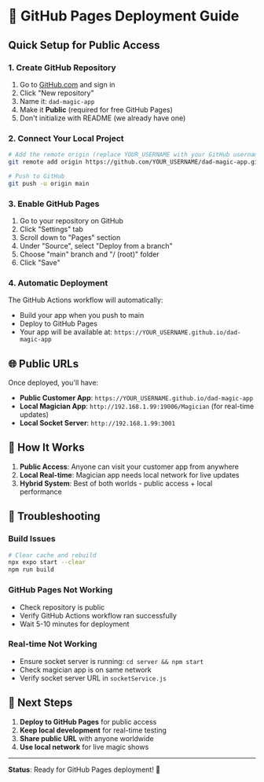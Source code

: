 # 🚀 GitHub Pages Deployment Guide

## Quick Setup for Public Access

### 1. Create GitHub Repository
1. Go to [GitHub.com](https://github.com) and sign in
2. Click "New repository"
3. Name it: `dad-magic-app`
4. Make it **Public** (required for free GitHub Pages)
5. Don't initialize with README (we already have one)

### 2. Connect Your Local Project
```bash
# Add the remote origin (replace YOUR_USERNAME with your GitHub username)
git remote add origin https://github.com/YOUR_USERNAME/dad-magic-app.git

# Push to GitHub
git push -u origin main
```

### 3. Enable GitHub Pages
1. Go to your repository on GitHub
2. Click "Settings" tab
3. Scroll down to "Pages" section
4. Under "Source", select "Deploy from a branch"
5. Choose "main" branch and "/ (root)" folder
6. Click "Save"

### 4. Automatic Deployment
The GitHub Actions workflow will automatically:
- Build your app when you push to main
- Deploy to GitHub Pages
- Your app will be available at: `https://YOUR_USERNAME.github.io/dad-magic-app`

## 🌐 Public URLs

Once deployed, you'll have:

- **Public Customer App**: `https://YOUR_USERNAME.github.io/dad-magic-app`
- **Local Magician App**: `http://192.168.1.99:19006/Magician` (for real-time updates)
- **Local Socket Server**: `http://192.168.1.99:3001`

## 📱 How It Works

1. **Public Access**: Anyone can visit your customer app from anywhere
2. **Local Real-time**: Magician app needs local network for live updates
3. **Hybrid System**: Best of both worlds - public access + local performance

## 🔧 Troubleshooting

### Build Issues
```bash
# Clear cache and rebuild
npx expo start --clear
npm run build
```

### GitHub Pages Not Working
- Check repository is public
- Verify GitHub Actions workflow ran successfully
- Wait 5-10 minutes for deployment

### Real-time Not Working
- Ensure socket server is running: `cd server && npm start`
- Check magician app is on same network
- Verify socket server URL in `socketService.js`

## 🎯 Next Steps

1. **Deploy to GitHub Pages** for public access
2. **Keep local development** for real-time testing
3. **Share public URL** with anyone worldwide
4. **Use local network** for live magic shows

---

**Status**: Ready for GitHub Pages deployment! 🎉
